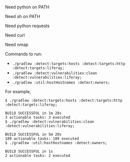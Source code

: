 Need python on PATH

Need sh on PATH

Need python requests

Need curl

Need nmap

Commands to run:
* `./gradlew :detect:targets:hosts :detect:targets:http :detect:targets:liferay;`
* `./gradlew :detect:vulnerabilities:clean :detect:vulnerabilities:liferay;`
* `./gradlew :util:hostHostnames :detect:owners;`

For example,
```
$ ./gradlew :detect:targets:hosts :detect:targets:http :detect:targets:liferay;

BUILD SUCCESSFUL in 1m 28s
3 actionable tasks: 3 executed
$ ./gradlew :detect:vulnerabilities:clean :detect:vulnerabilities:liferay;

BUILD SUCCESSFUL in 5m 20s
189 actionable tasks: 189 executed
$ ./gradlew :util:hostHostnames :detect:owners;

BUILD SUCCESSFUL in 1s
2 actionable tasks: 2 executed
```